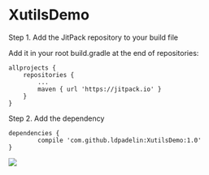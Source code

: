 # XutilsDemo

Step 1. Add the JitPack repository to your build file

Add it in your root build.gradle at the end of repositories:

	allprojects {
		repositories {
			...
			maven { url 'https://jitpack.io' }
		}
	}
  
  Step 2. Add the dependency
  
	dependencies {
	        compile 'com.github.ldpadelin:XutilsDemo:1.0'
	}

[![](https://jitpack.io/v/ldpadelin/XutilsDemo.svg)](https://jitpack.io/#ldpadelin/XutilsDemo)
